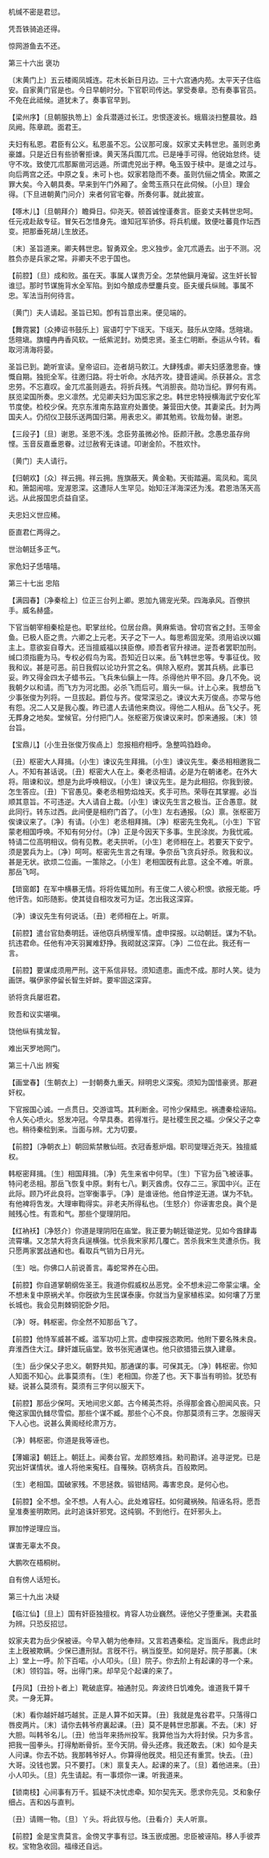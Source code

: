<!-- { "loadSidebar": true } -->
机缄不密是君愆。

凭吾铁骑追还得。

惊网游鱼去不还。 

第三十六出
褒功

〔末黄门上〕五云楼阁凤城连。花木长新日月边。三十六宫通内苑。太平天子住临安。自家黄门官是也。今日早朝时分。下官职司传达。掌受奏章。恐有奏事官员。不免在此祗候。道犹未了。奏事官早到。 

【梁州序】〔旦朝服执笏上〕金兵潜遁过长江。忠恨逐波长。蛾眉淡扫整晨妆。趋凤阙。陈章疏。面君王。

夫妇有私恩。君臣有公义。私恩虽不忘。公议那可废。奴家丈夫韩世忠。虽则忠勇豪雄。只是近日有些骄奢拒谏。黄天荡兵围兀朮。已是唾手可得。他锐始怠终。徒守不攻。致使兀朮那厮凿河远遁。所谓虎兕出于柙。龟玉毁于椟中。是谁之过与。向后两宫之还。中原之复。未可卜也。奴家若隐而不奏。虽则伉俪之情全。欺匿之罪大矣。今入朝具奏。早来到午门外厢了。金莺玉燕只在此伺候。〔小旦〕理会得。〔下旦进朝黄门问介〕来者何官宅眷。所奏何事。就此披宣。 

【啄木儿】〔旦朝拜介〕瞻舜日。仰尧天。顿首诚惶谨奏言。臣妾丈夫韩世忠呵。任元戎赴敌专征。冒矢石怎惜身先。谁知冠军骄侈。将兵机缓。致便吐蕃竟作坛西变。把那垂死胡儿生放还。

〔末〕圣旨道来。卿夫韩世忠。智勇双全。忠义独步。金兀朮遁去。出于不测。况胜负亦是兵家之常。非卿夫不忠于国也。 

【前腔】〔旦〕成和败。虽在天。事属人谋贵万全。怎禁他鎭月淹留。这生奸长智谁愆。那时节谋施背水全军陷。到如今酿成赤壁鏖兵变。臣夫缓兵纵贼。事属不忠。军法当刑何待言。

〔黄门〕夫人请起。圣旨已知。卽有旨意出来。便见端的。 

【舞霓裳】〔众捧诏书鼓乐上〕宸语叮宁下瑶天。下瑶天。鼓乐从空降。恁暄塡。恁暄塡。旗幢冉冉香风软。一纸紫泥封。劝奬忠贤。圣主仁明断。泰运从今转。看取河淸海将晏。

圣旨已到。跪听宣读。皇帝诏曰。迩者胡马飮江。大肆残虐。卿夫妇感激思奋。慷慨自期。独扼全军。往邀归路。将士听命。水陆齐攻。捷音遽闻。杀获甚众。言念忠劳。不忘嘉叹。金兀朮虽则遁去。将折兵残。气消胆丧。勋功当纪。罪何有焉。朕览梁国所奏。忠义凛然。尤见卿夫妇为国忘家之忠。韩世忠特授横海武宁安化军节度使。检校少保。充京东淮南东路宣府处置使。兼营田大使。其妻梁氏。封为两国夫人。仍彻仪卫鼓乐送两国归第。用表忠义。卿其勉焉。钦哉勿替。谢恩。 

【三段子】〔旦〕谢恩。圣恩不浅。念臣劳虽微必怜。臣颜汗赦。念愚忠虽存尙悭。玉音反嘉垂恩眷。过愆赦宥无诛谴。叩谢金阶。不胜欢忭。

〔黄门〕夫人请行。 

【归朝欢】〔众〕祥云拥。祥云拥。旌旗蔽天。黄金勒。天街踏遍。鸾凤和。鸾凤和。箫韶闹喧。宠渥恩深。这遭际人生罕见。始知汪洋海深还为浅。君恩浩荡天高远。从此报国忠贞益自坚。

夫忠妇义世应稀。

臣直君仁两得之。

世治朝廷多正气。

家危妇子恁嘻嘻。 

第三十七出
忠陷

【满园春】〔净秦桧上〕位正三台列上卿。恩加九锡宠光荣。四海承风。百僚拱手。威名赫盛。

下官当朝宰相秦桧是也。职掌丝纶。位居台鼎。黄麻紫诰。曾叨宫省之封。玉带金鱼。已极人臣之贵。六卿之上元老。天子之下一人。每思希固宠荣。须用谄谀以媚主上。意欲妄自尊大。还当擅威福以挟臣僚。顺吾者官升禄进。逆吾者罢职加刑。缄口须指鹿为马。专权必假鸟为鸾。吾知近日以来。岳飞韩世忠等。专事征伐。败我和议。甚是可恶。前日我假以论功升赏之名。俱除入枢府。罢其兵柄。此事已妥。昨又得金四太子蜡书云。飞兵朱仙鎭上一阵。杀得他片甲不回。身几不免。说我朝夕以和请。而飞方为河北图。必杀飞而后可。眉头一纵。计上心来。我想岳飞少事张俊为列将。一旦拔起。爵位与齐。俊常深忌之。谏议大夫万俊卨。亦常与他有怨。况二人又是我心腹。昨已遣人去请他来商议。得他二人相从。岳飞父子。死无葬身之地矣。堂候官。分付把门人。张枢密万俟谏议来时。卽来通报。〔末〕领台旨。 

【宝鼎儿】〔小生丑张俊万俟卨上〕忽报相府相呼。急整鸣驺趋命。

〔丑〕枢密大人拜揖。〔小生〕谏议先生拜揖。〔小生〕谏议先生。秦丞相相邀我二人。不知有甚话说。〔丑〕枢密大人在上。秦老丞相请。必是为在朝诸老。在外大将。阻谏和议。想是为此呼唤相议。〔小生〕谏议先生。是为此相招。你我到彼。怎生答应。〔丑〕下官愚见。秦老丞相势焰烛天。炙手可热。荣辱在其掌握。必当顺其意旨。不可违逆。大人请自上裁。〔小生〕谏议先生言之极当。正合愚意。就此同行。转东过西。此间便是相府门首了。〔小生〕左右通报。〔众〕禀。张枢密万俟谏议来了。〔净〕有请。〔小生〕老丞相拜揖。〔净〕枢密先生免礼。〔小生〕下官蒙老相国呼唤。不知有何分付。〔净〕正是今因天下多事。生民涂炭。为我忧戚。特请二位高明相议。倘有见教。老夫拱听。〔小生〕老师相在上。若要天下安宁。须是罢兵为上。〔净〕呵呵。枢密先生言之有理。争奈岳飞贪兵好杀。败我和议。甚是无状。欲烦二位画。一策除之。〔小生〕老相国旣有此意。这全不难。听禀。那岳飞呵。 

【琐窗郞】在军中横暴无情。将将佐辄加刑。有王俊二人彼心积恨。欲报无能。呼他讦吿。如形随影。使其徒自相攻发可为证。怎出我这深穽。

〔净〕谏议先生有何说话。〔丑〕老师相在上。听禀。 

【前腔】遣台官劾奏明廷。诬他窃兵柄慢军情。虚申探报。以动朝廷。谋为不轨。抗违君命。任他有冲天羽翼难舒挣。我砌就这深穽。〔净〕二位在此。我还有一言。 

【前腔】要谋成须用严刑。这干系信非轻。须知遗患。画虎不成。那时人笑。徒为画饼。嘱伊家停留长智生奸衅。要牢固这深穽。

骄将贪兵屡诳君。

败吾和议实堪嗔。

饶他纵有擒龙智。

难出天罗地网门。 

第三十八出
辨寃

【画堂春】〔生朝衣上〕一封朝奏九重天。辩明忠义深寃。须知为国惜豪贤。那避奸权。

下官报国心诚。一点贯日。交游谊笃。其利断金。可怜少保精忠。祸遭秦桧诬陷。令人矢心喷火。怒发冲冠。今早具奏。若得准行。是社稷生民之福。少保父子之幸也。稍待秦桧到来。当面与辨。尤为切要。 

【前腔】〔净朝衣上〕朝回紫禁散仙班。衣冠香惹炉烟。职司燮理近尧天。独擅威权。

韩枢密拜揖。〔生〕相国拜揖。〔净〕先生来省中何早。〔生〕下官为岳飞被诬事。特问老丞相。那岳飞恢复中原。剩有七八。剿灭酋虏。仅存二三。家国中兴。正在此际。顾乃坏此良将。岂宰衡事乎。〔净〕是谁诬他。他自悖逆无道。谋为不轨。有他裨将吿发。大理审鞫得实。非老夫所得私也。〔生怒介〕你诬害忠良。眞个是贼残心性。有乖和气。那些个燮理阴阳。 

【红衲袄】〔净怒介〕你道是理阴阳在庙堂。我正要为朝廷锄逆党。见如今酋肆毒流霄壤。又怎禁大将贪兵逞横强。忧杀我宋家邦几覆亡。苦杀我宋生灵遭杀伤。我只愿两家罢战通和也。看取兵气销为日月光。

〔生〕咄。你佛口人前说善言。毒蛇常养在心田。 

【前腔】你自道掌朝纲佐圣王。我道你假威权丛恶党。全不想未迎二帝蒙尘壤。全不想未复中原祸犬羊。你旣欲为生民谋泰康。你就当为皇家植栋梁。如何壤了万里长城也。我会见荆棘铜驼卧夕阳。

〔净〕呀。韩枢密。你全然不知那岳飞了。 

【前腔】他恃军威甚不臧。滥军功叨上赏。虚申探报恣欺罔。他附下要名殊未良。弃淮西住大江。肆奸雄玩庙堂。致书张宪通谋也。他只欲猎猎云旗入建章。

〔生〕岳少保父子忠义。朝野共知。那通谋的事。可保其无。〔净〕韩枢密。你知人知面不知心。此事莫须有。〔生〕老相国。你差了也。天下事当有明验。犹恐有疑。说甚么莫须有。莫须有三字何以服天下。 

【前腔】那岳少保呵。天地间忠义郞。古今稀英杰将。杀得那金酋心胆闻风丧。只俺这家国仇雠尽雪偿。那些个谋不臧。那些个心不良。你那莫须有三字。怎服得天下人心也。说甚么黄阁经纶肃万方。

〔净〕韩枢密。你道是我等诬也。 

【薄媚滚】朝廷上。朝廷上。闻奏台官。龙颜怒难挡。勑司勘详。追寻逆党。已是究出奸谋情状。谁人将他来寃枉。自罹殃。窃柄贪兵。百般欺罔。

〔生〕老相国。国破家残。不思拯救。锻钳结网。毒害忠良。是何心也。 

【前腔】全不想。全不想。人有人心。此处难容枉。如何藏祸殃。陷诬名将。愿吾皇准奏鉴明欺罔。此时追诛奸邪党。这纯钢。不到他行。在奸邪头上。

罪加悖逆理应当。

谋害无辜太不良。

大鹏吹在梧桐树。

自有傍人话短长。 

第三十九出
决疑

【临江仙】〔旦上〕国有奸臣独擅权。肯容人功业巍然。诬他父子堕重渊。夫君虽为辨。只恐反招愆。

奴家夫君为岳少保被诬。今早入朝为他奉辩。又言若遇秦桧。定当面斥。我虑此时主上旣被欺瞒。少保已遭刑狱。言旣不行。祸当旋至。如何是好。院子那裏。〔末上〕堂上一呼。阶下百喏。小人叩头。〔旦〕院子。你去阶上有起课的寻一个来。〔末〕领钧旨。呀。出得门来。却早见个起课的来了。 

【丹凤】〔丑扮卜者上〕靴破底穿。袖通肘见。奔波终日饥难免。谁道我千算千灵。一身无算。

〔末〕看你越奸越巧越贫。正是人算不如天算。〔丑〕我就是鬼谷君平。只落得口唇皮两片。〔末〕请你去韩爷府裏起课。〔丑〕莫不是韩世忠那裏。不去。〔末〕好大胆。叫韩爷名儿。〔丑〕他当年来扬州投军。我算他当为大将封侯。只为多言。把我一囤拳头。打得觔断骨折。至今天阴。骨头还疼。我还敢去。〔末〕如今是夫人问课。你去不妨。我那韩爷好人。你算得他旣灵。相见还有重赏。快去。〔丑〕大哥。没钱也罢。只不要打。〔末〕禀复夫人。起课的来了。〔旦〕着他进来。〔丑〕小人叩头。〔旦〕先生请起。有一事烦你一课。听我道来。 

【锁南枝】心间事有万千。狐疑不决忧虑牵。知尔契先天。愿求你先见。爻和象仔细占。吉和凶与直判。

〔丑〕请赐一物。〔旦〕丫头。将此钗与他。〔丑看介〕夫人听禀。 

【前腔】金是宝贵莫言。金傍叉字事有愆。珠玉嵌成圈。忠臣被诬陷。移人手彼弄权。宝物急收回。福缘还自远。

